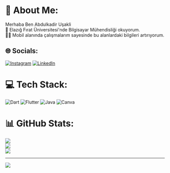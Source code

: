 # 💫 About Me:
 Merhaba Ben Abdulkadir Uşakli<br>  🏫 Elazığ Fırat Üniversitesi'nde Bilgisayar Mühendisliği okuyorum.<br> 🧑‍💼 Mobil alanında çalışmalarım sayesinde bu alanlardaki bilgileri artırıyorum.


## 🌐 Socials:
[![Instagram](https://img.shields.io/badge/Instagram-%23E4405F.svg?logo=Instagram&logoColor=white)](https://instagram.com/kadirusakli63) [![LinkedIn](https://img.shields.io/badge/LinkedIn-%230077B5.svg?logo=linkedin&logoColor=white)](https://linkedin.com/in/https://www.linkedin.com/in/abdulkadir-u%C5%9Fakli-6303332b8/) 

# 💻 Tech Stack:
![Dart](https://img.shields.io/badge/dart-%230175C2.svg?style=for-the-badge&logo=dart&logoColor=white) ![Flutter](https://img.shields.io/badge/Flutter-%2302569B.svg?style=for-the-badge&logo=Flutter&logoColor=white) ![Java](https://img.shields.io/badge/java-%23ED8B00.svg?style=for-the-badge&logo=openjdk&logoColor=white) ![Canva](https://img.shields.io/badge/Canva-%2300C4CC.svg?style=for-the-badge&logo=Canva&logoColor=white)
# 📊 GitHub Stats:
![](https://github-readme-stats.vercel.app/api?username=Abdulkadir-usakli&theme=dark&hide_border=false&include_all_commits=false&count_private=false)<br/>
![](https://nirzak-streak-stats.vercel.app/?user=Abdulkadir-usakli&theme=dark&hide_border=false)<br/>
![](https://github-readme-stats.vercel.app/api/top-langs/?username=Abdulkadir-usakli&theme=dark&hide_border=false&include_all_commits=false&count_private=false&layout=compact)

---
[![](https://visitcount.itsvg.in/api?id=Abdulkadir-usakli&icon=0&color=0)](https://visitcount.itsvg.in)

<!-- Proudly created with GPRM ( https://gprm.itsvg.in ) -->
